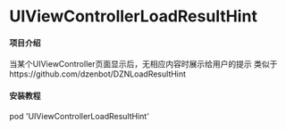 # UIViewControllerLoadResultHint

#### 项目介绍

当某个UIViewController页面显示后，无相应内容时展示给用户的提示
类似于https://github.com/dzenbot/DZNLoadResultHint

#### 安装教程

pod 'UIViewControllerLoadResultHint'
